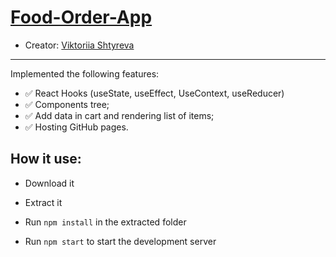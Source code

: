 # [Food-Order-App](https://victoriiashtyreva.github.io/Food-Order-App/)
* Creator: [Viktoriia Shtyreva](https://github.com/VictoriiaShtyreva)
_____
Implemented the following features:
- :white_check_mark: React Hooks (useState, useEffect, UseContext, useReducer)
- :white_check_mark: Components tree;
- :white_check_mark: Add data in cart and rendering list of items;
- :white_check_mark: Hosting GitHub pages.

## How it use:

- Download it

- Extract it

- Run `npm install` in the extracted folder

- Run `npm start` to start the development server

